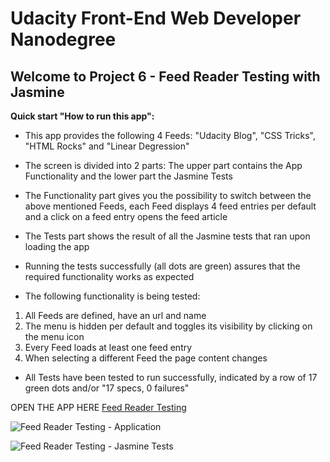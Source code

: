 Udacity Front-End Web Developer Nanodegree
===========================================
## Welcome to Project 6 - Feed Reader Testing with Jasmine


**Quick start "How to run this app":**

- This app provides the following 4 Feeds: "Udacity Blog", "CSS Tricks", "HTML Rocks" and "Linear Degression"

- The screen is divided into 2 parts: The upper part contains the App Functionality and the lower part the Jasmine Tests

- The Functionality part gives you the possibility to switch between the above mentioned Feeds, each Feed displays 4 feed entries per default and a click on a feed entry opens the feed article

- The Tests part shows the result of all the Jasmine tests that ran upon loading the app

- Running the tests successfully (all dots are green) assures that the required functionality works as expected

- The following functionality is being tested:
1. All Feeds are defined, have an url and name
2. The menu is hidden per default and toggles its visibility by clicking on the menu icon
3. Every Feed loads at least one feed entry
4. When selecting a different Feed the page content changes

- All Tests have been tested to run successfully, indicated by a row of 17 green dots and/or "17 specs, 0 failures"

OPEN THE APP HERE <a href="http://ayannone.github.io/Nanodegree-Project-6-Feed-Reader-Testing/">Feed Reader Testing</a>

![Feed Reader Testing - Application](https://github.com/ayannone/Nanodegree-Project-6-Feed-Reader-Testing/raw/master/img/screenshot_app.png)

![Feed Reader Testing - Jasmine Tests](https://github.com/ayannone/Nanodegree-Project-6-Feed-Reader-Testing/raw/master/img/screenshot_tests.png)
